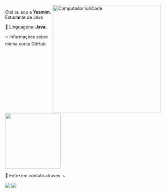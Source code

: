 <img src="https://raw.githubusercontent.com/MicaelliMedeiros/micaellimedeiros/master/image/computer-illustration.png" min-width="350px" max-width="350px" width="350px" align="right" alt="Computador iuriCode">

<p align="left"> 
  Ola! eu sou a <strong>Yasmim</strong>.<br>
  Estudante de Java
</p>

<p align="left">
  🦄 Linguagens: <strong>Java.</strong>
</p>

<p align="left">
⭐ Informações sobre minha conta GitHub
<a href="https://github.com/mimaline">
  <img height="180em" src="https://github-readme-stats.vercel.app/api?username=mimaline&theme=dracula&show_icons=true" />
</a>

<p align="left">
  💌 Entre em contato atraves: ⤵️
</p>


  <a href="https://www.linkedin.com/in/yasmim-roeder/" alt="Linkedin">
  <img src="https://img.shields.io/badge/-Linkedin-0e76a8?style=flat-square&logo=Linkedin&logoColor=white&link="https://www.linkedin.com/in/yasmim-roeder/" /></a>

  <a href="https://www.instagram.com/mimaline/" alt="Instagram">
  <img src="https://img.shields.io/badge/-Instagram-DF0174?style=flat-square&labelColor=DF0174&logo=instagram&logoColor=white&link="https://www.instagram.com/mimaline/"/></a>
</p>  
